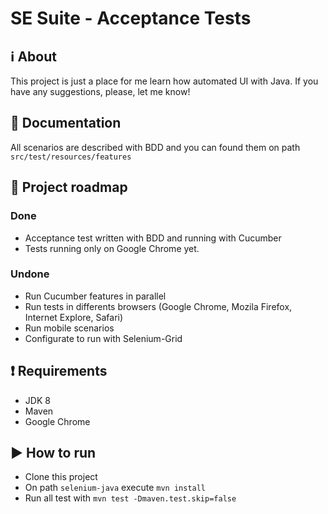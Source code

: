 # SE Suite - Acceptance Tests

## :information_source: About

This project is just a place for me learn how automated UI with Java. If you have any suggestions, please, let me know!

## :book: Documentation

All scenarios are described with BDD and you can found them on path `src/test/resources/features`

## :rocket: Project roadmap

### Done

- Acceptance test written with BDD and running with Cucumber
- Tests running only on Google Chrome yet.

### Undone

- Run Cucumber features in parallel
- Run tests in differents browsers (Google Chrome, Mozila Firefox, Internet Explore, Safari)
- Run mobile scenarios
- Configurate to run with Selenium-Grid

## :heavy_exclamation_mark: Requirements

- JDK 8
- Maven
- Google Chrome

## :arrow_forward: How to run

- Clone this project
- On path `selenium-java` execute `mvn install`
- Run all test with `mvn test -Dmaven.test.skip=false`
